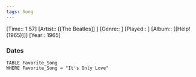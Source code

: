```yaml
---
tags: Song  
---
```

[Time:: 1:57]
[Artist:: [[The Beatles]] ]
[Genre:: ]
[Played:: ]
[Album:: [[Help! (1965)]]]
[Year:: 1965]
### Dates
````dataview
TABLE Favorite_Song
WHERE Favorite_Song = "It's Only Love"
````